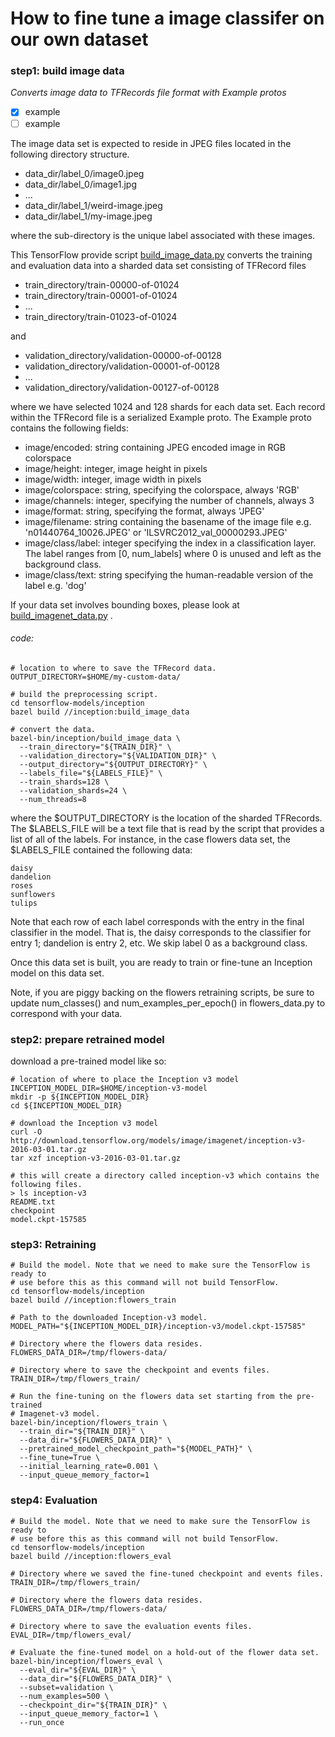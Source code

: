 # How to fine tune a image classifer on our own dataset 

### step1: build image data

*Converts image data to TFRecords file format with Example protos*
- [x] example
- [ ] example

The image data set is expected to reside in JPEG files located in the following directory structure.
  * data_dir/label_0/image0.jpeg
  * data_dir/label_0/image1.jpg
  * ...
  * data_dir/label_1/weird-image.jpeg
  * data_dir/label_1/my-image.jpeg

where the sub-directory is the unique label associated with these images.

This TensorFlow provide script [build_image_data.py](https://github.com/tensorflow/models/blob/master/research/inception/inception/data/build_image_data.py) converts the training and evaluation data into a sharded data set consisting of TFRecord files
  * train_directory/train-00000-of-01024
  * train_directory/train-00001-of-01024
  * ...
  * train_directory/train-01023-of-01024
  
and

  * validation_directory/validation-00000-of-00128
  * validation_directory/validation-00001-of-00128
  * ...
  * validation_directory/validation-00127-of-00128
  
where we have selected 1024 and 128 shards for each data set. Each record within the TFRecord file is a serialized Example proto. The Example proto contains the following fields:

  * image/encoded: string containing JPEG encoded image in RGB colorspace
  * image/height: integer, image height in pixels
  * image/width: integer, image width in pixels
  * image/colorspace: string, specifying the colorspace, always 'RGB'
  * image/channels: integer, specifying the number of channels, always 3
  * image/format: string, specifying the format, always 'JPEG'
  * image/filename: string containing the basename of the image file e.g. 'n01440764_10026.JPEG' or 'ILSVRC2012_val_00000293.JPEG'
  * image/class/label: integer specifying the index in a classification layer. The label ranges from [0, num_labels] where 0 is unused and left as the background class.
  * image/class/text: string specifying the human-readable version of the label e.g. 'dog'
  
If your data set involves bounding boxes, please look at [build_imagenet_data.py]() .

###### code:
```
# location to where to save the TFRecord data.
OUTPUT_DIRECTORY=$HOME/my-custom-data/

# build the preprocessing script.
cd tensorflow-models/inception
bazel build //inception:build_image_data

# convert the data.
bazel-bin/inception/build_image_data \
  --train_directory="${TRAIN_DIR}" \
  --validation_directory="${VALIDATION_DIR}" \
  --output_directory="${OUTPUT_DIRECTORY}" \
  --labels_file="${LABELS_FILE}" \
  --train_shards=128 \
  --validation_shards=24 \
  --num_threads=8

```
where the $OUTPUT_DIRECTORY is the location of the sharded TFRecords. The $LABELS_FILE will be a text file that is read by the script that provides a list of all of the labels. For instance, in the case flowers data set, the $LABELS_FILE contained the following data:
```
daisy
dandelion
roses
sunflowers
tulips
```
Note that each row of each label corresponds with the entry in the final classifier in the model. That is, the daisy corresponds to the classifier for entry 1; dandelion is entry 2, etc. We skip label 0 as a background class.

Once this data set is built, you are ready to train or fine-tune an Inception model on this data set.

Note, if you are piggy backing on the flowers retraining scripts, be sure to update num_classes() and num_examples_per_epoch() in flowers_data.py to correspond with your data.


### step2: prepare retrained model

download a pre-trained model like so:

```
# location of where to place the Inception v3 model
INCEPTION_MODEL_DIR=$HOME/inception-v3-model
mkdir -p ${INCEPTION_MODEL_DIR}
cd ${INCEPTION_MODEL_DIR}

# download the Inception v3 model
curl -O http://download.tensorflow.org/models/image/imagenet/inception-v3-2016-03-01.tar.gz
tar xzf inception-v3-2016-03-01.tar.gz

# this will create a directory called inception-v3 which contains the following files.
> ls inception-v3
README.txt
checkpoint
model.ckpt-157585
```

### step3: Retraining 

```
# Build the model. Note that we need to make sure the TensorFlow is ready to
# use before this as this command will not build TensorFlow.
cd tensorflow-models/inception
bazel build //inception:flowers_train

# Path to the downloaded Inception-v3 model.
MODEL_PATH="${INCEPTION_MODEL_DIR}/inception-v3/model.ckpt-157585"

# Directory where the flowers data resides.
FLOWERS_DATA_DIR=/tmp/flowers-data/

# Directory where to save the checkpoint and events files.
TRAIN_DIR=/tmp/flowers_train/

# Run the fine-tuning on the flowers data set starting from the pre-trained
# Imagenet-v3 model.
bazel-bin/inception/flowers_train \
  --train_dir="${TRAIN_DIR}" \
  --data_dir="${FLOWERS_DATA_DIR}" \
  --pretrained_model_checkpoint_path="${MODEL_PATH}" \
  --fine_tune=True \
  --initial_learning_rate=0.001 \
  --input_queue_memory_factor=1
```

### step4: Evaluation

```
# Build the model. Note that we need to make sure the TensorFlow is ready to
# use before this as this command will not build TensorFlow.
cd tensorflow-models/inception
bazel build //inception:flowers_eval

# Directory where we saved the fine-tuned checkpoint and events files.
TRAIN_DIR=/tmp/flowers_train/

# Directory where the flowers data resides.
FLOWERS_DATA_DIR=/tmp/flowers-data/

# Directory where to save the evaluation events files.
EVAL_DIR=/tmp/flowers_eval/

# Evaluate the fine-tuned model on a hold-out of the flower data set.
bazel-bin/inception/flowers_eval \
  --eval_dir="${EVAL_DIR}" \
  --data_dir="${FLOWERS_DATA_DIR}" \
  --subset=validation \
  --num_examples=500 \
  --checkpoint_dir="${TRAIN_DIR}" \
  --input_queue_memory_factor=1 \
  --run_once
```
